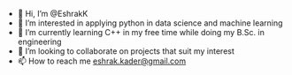 - 👋 Hi, I’m @EshrakK
- 👀 I’m interested in applying python in data science and machine learning
- 🌱 I’m currently learning C++ in my free time while doing my B.Sc. in engineering
- 💞️ I’m looking to collaborate on projects that suit my interest  
- 📫 How to reach me eshrak.kader@gmail.com

<!---
EshrakK/EshrakK is a ✨ special ✨ repository because its `README.md` (this file) appears on your GitHub profile.
You can click the Preview link to take a look at your changes.
--->
